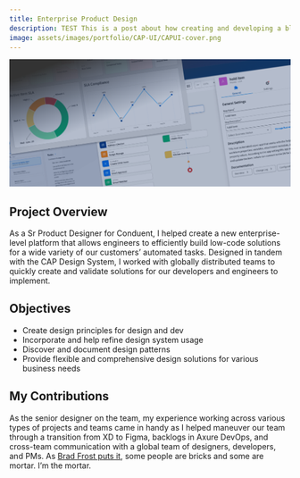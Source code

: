 ```yaml
---
title: Enterprise Product Design
description: TEST This is a post about how creating and developing a blog for yourself can be beneficial and how building your audience is important.
image: assets/images/portfolio/CAP-UI/CAPUI-cover.png
---
```


![Coffee and Code](/assets/images/portfolio/CAP-UI/CAPUI-cover.png)

## Project Overview
As a Sr Product Designer for Conduent, I helped create a new enterprise-level platform that allows engineers to efficiently build low-code solutions for a wide variety of our customers’ automated tasks. Designed in tandem with the CAP Design System, I worked with globally distributed teams to quickly create and validate solutions for our developers and engineers to implement.

## Objectives

- Create design principles for design and dev
- Incorporate and help refine design system usage
- Discover and document design patterns
- Provide flexible and comprehensive design solutions for various business needs

## My Contributions

As the senior designer on the team, my experience working across various types of projects and teams came in handy as I helped maneuver our team through a transition from XD to Figma, backlogs in Axure DevOps, and cross-team communication with a global team of designers, developers, and PMs. As [Brad Frost puts it](https://bradfrost.com/blog/post/job-title-its-complicated/), some people are bricks and some are mortar. I’m the mortar.